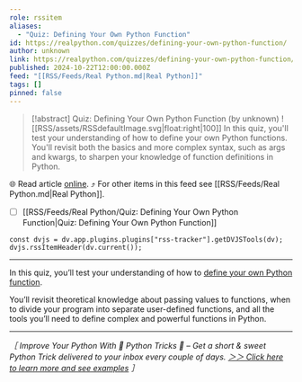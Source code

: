 ```yaml
---
role: rssitem
aliases:
  - "Quiz: Defining Your Own Python Function"
id: https://realpython.com/quizzes/defining-your-own-python-function/
author: unknown
link: https://realpython.com/quizzes/defining-your-own-python-function/
published: 2024-10-22T12:00:00.000Z
feed: "[[RSS/Feeds/Real Python.md|Real Python]]"
tags: []
pinned: false
---
```


> [!abstract] Quiz: Defining Your Own Python Function (by unknown)
> ![[RSS/assets/RSSdefaultImage.svg|float:right|100]] In this quiz, you'll test your understanding of how to define your own Python functions. You'll revisit both the basics and more complex syntax, such as args and kwargs, to sharpen your knowledge of function definitions in Python.

🌐 Read article [online](https://realpython.com/quizzes/defining-your-own-python-function/). ⤴ For other items in this feed see [[RSS/Feeds/Real Python.md|Real Python]].

- [ ] [[RSS/Feeds/Real Python/Quiz꞉ Defining Your Own Python Function|Quiz꞉ Defining Your Own Python Function]]

~~~dataviewjs
const dvjs = dv.app.plugins.plugins["rss-tracker"].getDVJSTools(dv);
dvjs.rssItemHeader(dv.current());
~~~

- - -

In this quiz, you’ll test your understanding of how to [define your own Python function](https://realpython.com/defining-your-own-python-function/).

You’ll revisit theoretical knowledge about passing values to functions, when to divide your program into separate user-defined functions, and all the tools you’ll need to define complex and powerful functions in Python.

---

_［ Improve Your Python With 🐍 Python Tricks 💌 – Get a short & sweet Python Trick delivered to your inbox every couple of days. [＞＞ Click here to learn more and see examples](https://realpython.com/python-tricks/?utm_source=realpython&utm_medium=rss&utm_campaign=footer) ］_
